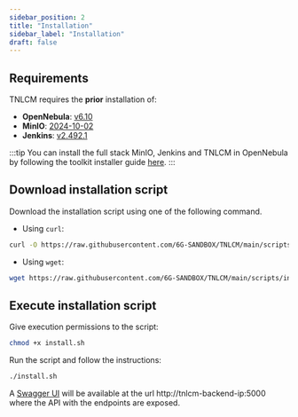 ```yaml
---
sidebar_position: 2
title: "Installation"
sidebar_label: "Installation"
draft: false
---
```


## Requirements

TNLCM requires the **prior** installation of:

- **OpenNebula**: [v6.10](https://github.com/OpenNebula/one/releases/tag/release-6.10.0)
- **MinIO**: [2024-10-02](https://github.com/minio/minio/releases/tag/RELEASE.2024-10-02T17-50-41Z)
- **Jenkins**: [v2.492.1](https://github.com/jenkinsci/jenkins/releases/tag/jenkins-2.492.1)

:::tip
You can install the full stack MinIO, Jenkins and TNLCM in OpenNebula by following the toolkit installer guide [here](../toolkit-installer/installation.md).
:::

## Download installation script

Download the installation script using one of the following command.

- Using `curl`:

```bash
curl -O https://raw.githubusercontent.com/6G-SANDBOX/TNLCM/main/scripts/install.sh
```

- Using `wget`:

```bash
wget https://raw.githubusercontent.com/6G-SANDBOX/TNLCM/main/scripts/install.sh
```

## Execute installation script

Give execution permissions to the script:

```bash
chmod +x install.sh
```

Run the script and follow the instructions:

```bash
./install.sh
```

A [Swagger UI](./swagger-ui.md) will be available at the url http://tnlcm-backend-ip:5000 where the API with the endpoints are exposed.
